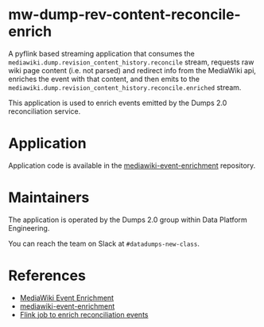 # mw-dump-rev-content-reconcile-enrich

A pyflink based streaming application that consumes
the `mediawiki.dump.revision_content_history.reconcile` stream,
requests raw wiki page content (i.e. not parsed) and redirect info
from the  MediaWiki api, enriches the event with that content,
and then emits to the `mediawiki.dump.revision_content_history.reconcile.enriched`
stream.

This application is used to enrich events emitted
by the Dumps 2.0 reconciliation service.

# Application

Application code is available in the [mediawiki-event-enrichment](https://gitlab.wikimedia.org/repos/data-engineering/mediawiki-event-enrichment)
repository.

# Maintainers

The application is operated by the Dumps 2.0 group
within Data Platform Engineering.

You can reach the team on Slack at `#datadumps-new-class`.

# References
- [MediaWiki Event Enrichment](https://wikitech.wikimedia.org/wiki/MediaWiki_Event_Enrichment)
- [mediawiki-event-enrichment](https://gitlab.wikimedia.org/repos/data-engineering/mediawiki-event-enrichment)
- [Flink job to enrich reconciliation events](https://phabricator.wikimedia.org/T368787)

